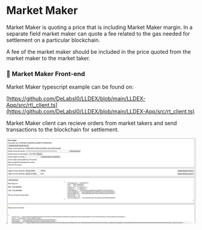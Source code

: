 # Market Maker

Market Maker is quoting a price that is including Market Maker margin. In a separate field market maker can quote a fee related to the gas needed for settlement on a particular blockchain.

A fee of the market maker should be included in the price quoted from the market maker to the market taker. 

### 🤝 Market Maker Front-end

Market Maker typescript example can be found on:

[https://github.com/DeLabsI0/LLDEX/blob/main/LLDEX-App/src/rt\_client.ts](https://github.com/DeLabsI0/LLDEX/blob/main/LLDEX-App/src/rt_client.ts)

Market Maker client can recieve orders from market takers and send transactions to the blockchain for settlement.

![](.gitbook/assets/image%20%281%29.png)

